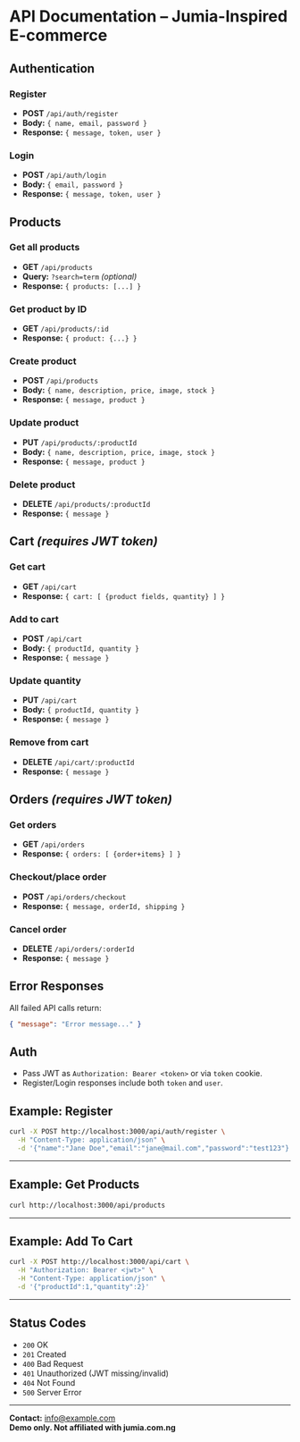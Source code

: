 # API Documentation – Jumia-Inspired E-commerce

## Authentication

### Register
- **POST** `/api/auth/register`
- **Body:** `{ name, email, password }`
- **Response:** `{ message, token, user }`

### Login
- **POST** `/api/auth/login`
- **Body:** `{ email, password }`
- **Response:** `{ message, token, user }`


## Products

### Get all products
- **GET** `/api/products`
- **Query:** `?search=term` _(optional)_
- **Response:** `{ products: [...] }`

### Get product by ID
- **GET** `/api/products/:id`
- **Response:** `{ product: {...} }`

### Create product
- **POST** `/api/products`
- **Body:** `{ name, description, price, image, stock }`
- **Response:** `{ message, product }`

### Update product
- **PUT** `/api/products/:productId`
- **Body:** `{ name, description, price, image, stock }`
- **Response:** `{ message, product }`

### Delete product
- **DELETE** `/api/products/:productId`
- **Response:** `{ message }`


## Cart _(requires JWT token)_

### Get cart
- **GET** `/api/cart`
- **Response:** `{ cart: [ {product fields, quantity} ] }`

### Add to cart
- **POST** `/api/cart`
- **Body:** `{ productId, quantity }`
- **Response:** `{ message }`

### Update quantity
- **PUT** `/api/cart`
- **Body:** `{ productId, quantity }`
- **Response:** `{ message }`

### Remove from cart
- **DELETE** `/api/cart/:productId`
- **Response:** `{ message }`


## Orders _(requires JWT token)_

### Get orders
- **GET** `/api/orders`
- **Response:** `{ orders: [ {order+items} ] }`

### Checkout/place order
- **POST** `/api/orders/checkout`
- **Response:** `{ message, orderId, shipping }`

### Cancel order
- **DELETE** `/api/orders/:orderId`
- **Response:** `{ message }`


## Error Responses

All failed API calls return:
```json
{ "message": "Error message..." }
```

## Auth

- Pass JWT as `Authorization: Bearer <token>` or via `token` cookie.
- Register/Login responses include both `token` and `user`.


## Example: Register

```bash
curl -X POST http://localhost:3000/api/auth/register \
  -H "Content-Type: application/json" \
  -d '{"name":"Jane Doe","email":"jane@mail.com","password":"test123"}'
```

---

## Example: Get Products

```bash
curl http://localhost:3000/api/products
```

---

## Example: Add To Cart

```bash
curl -X POST http://localhost:3000/api/cart \
  -H "Authorization: Bearer <jwt>" \
  -H "Content-Type: application/json" \
  -d '{"productId":1,"quantity":2}'
```

---

## Status Codes

- `200` OK
- `201` Created
- `400` Bad Request
- `401` Unauthorized (JWT missing/invalid)
- `404` Not Found
- `500` Server Error

---

**Contact:** info@example.com  
**Demo only. Not affiliated with jumia.com.ng**